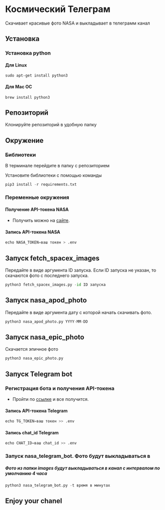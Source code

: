 # Космический Телеграм

Скачивает красивые фото NASA и выкладывает в телеграмм канал 

## Установка 

### Установка python
   
#### Для Linux 
```
sudo apt-get install python3
```
#### Для Mac OC
```
brew install python3
```
## Репозиторий
Клонируйте репозиторий в удобную папку

## Окружение

### Библиотеки

В терминале перейдите в папку с репозиторием

Установите библиотеки с помощью команды
```python 
pip3 install -r requirements.txt
```

### Переменные окружения 
#### Получение API-токена NASA
* Получить можно на [сайте](https://api.nasa.gov/).

#### Запись API-токена NASA
```python
echo NASA_TOKEN=ваш токен > .env
```

## Запуск fetch_spacex_images

Передайте в виде аргумента ID запуска. Если ID запуска не указан, то скачаются фото с последнего запуска.
```python
python3 fetch_spacex_images.py -id ID запуска
```

## Запуск nasa_apod_photo

Передайте в виде аргумента дату с которой начать скачивать фото.
```python
python3 nasa_apod_photo.py YYYY-MM-DD
```

## Запуск nasa_epic_photo

Скачается эпичное фото
```python
python3 nasa_epic_photo.py 
```

## Запуск Telegram bot

### Регистрация бота и получения API-токена

* Пройти по [ссылке](https://way23.ru/%D1%80%D0%B5%D0%B3%D0%B8%D1%81%D1%82%D1%80%D0%B0%D1%86%D0%B8%D1%8F-%D0%B1%D0%BE%D1%82%D0%B0-%D0%B2-telegram.html)
и все получится.

#### Запись API-токена Telegram
```python
echo TG_TOKEN=ваш токен >> .env
```

#### Запись chat_id Telegram
```python
echo CHAT_ID=ваш chat_id >> .env
```

### Запуск nasa_telegram_bot. Фото будут выкладываться в 

##### Фото из папки images будут выкладываться в канал с интервалом по умолчанию 4 часа 

```python
python3 nasa_telegram_bot.py -t время в минутах
```

## Enjoy your chanel